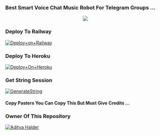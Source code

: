 ### Best Smart Voice Chat Music Robot For Telegram Groups ...


<p align="center"><a href="https://t.me/adityahalder"><img src="https://te.legra.ph/file/c6e1041c6c9a12913f57a.png"></a></p>




### Deploy To Railway

[![Deploy+on+Railway](https://railway.app/button.svg)](https://railway.app/new/template?template=https://github.com/MrAdityaXD/kaj79730al&envs=API_ID,API_HASH,BOT_TOKEN,STRING_SESSION)


### Deploy To Heroku

[![Deploy+On+Heroku](https://www.herokucdn.com/deploy/button.svg)](https://heroku.com/deploy?template=https://github.com/AdityaCheats/kaj79730al)



### Get String Session

[![GenerateString](https://img.shields.io/badge/repl.it-generateString-yellowgreen)](https://replit.com/@AdityaHalder/StringSession)



#### Copy Pasters You Can Copy This But Must Give Credits ...

### Owner Of This Repository
[![Aditya Halder](https://te.legra.ph/file/8f9d2a593854d0c736201.png)](https://t.me/AdityaHalder)
